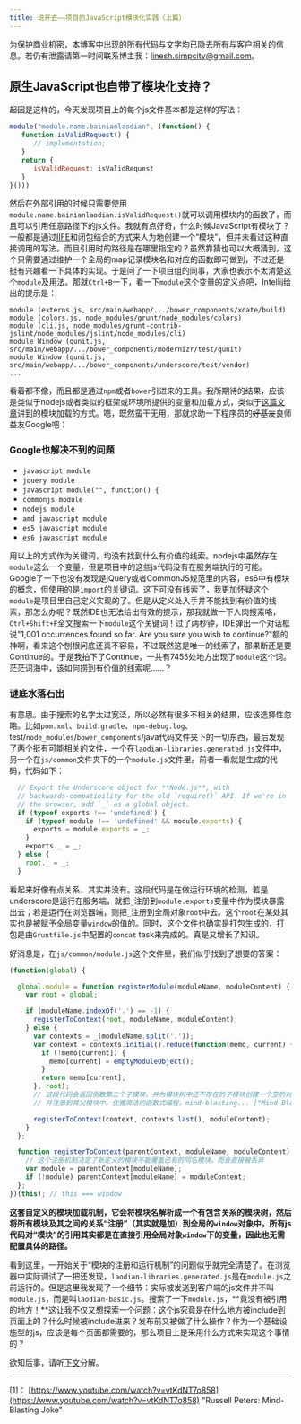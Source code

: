 ```yaml
---
title: 说开去——项目的JavaScript模块化实践（上篇）
---
```


为保护商业机密，本博客中出现的所有代码与文字均已隐去所有与客户相关的信息。若仍有泄露请第一时间联系博主我：linesh.simpcity@gmail.com。

## 原生JavaScript也自带了模块化支持？

起因是这样的，今天发现项目上的每个js文件基本都是这样的写法：

```javascript
module("module.name.bainianlaodian", (function() {
   function isValidRequest() {
      // implementation;
   }
   return {
      isValidRequest: isValidRequest
   }
}()))
```

然后在外部引用的时候只需要使用`module.name.bainianlaodian.isValidRequest()`就可以调用模块内的函数了，而且可以引用任意路径下的js文件。我就有点好奇，什么时候JavaScript有模块了？一般都是通过[IIFE](http://benalman.com/news/2010/11/immediately-invoked-function-expression/)和闭包结合的方式来人为地创建一个“模块”，但并未看过这种直接调用的写法。而且引用时的路径是在哪里指定的？虽然靠猜也可以大概猜到，这个只需要通过维护一个全局的map记录模块名和对应的函数即可做到，不过还是挺有兴趣看一下具体的实现。于是问了一下项目组的同事，大家也表示不太清楚这个`module`及用法。那就`Ctrl+B`一下，看一下`module`这个变量的定义点吧，Intellij给出的提示是：

```
module (externs.js, src/main/webapp/.../bower_components/xdate/build)
module (colors.js, node_modules/grunt/node_modules/colors)
module (cli.js, node_modules/grunt-contrib-jslint/node_modules/jslint/node_modules/cli)
module Window (qunit.js, src/main/webapp/.../bower_components/modernizr/test/qunit)
module Window (qunit.js, src/main/webapp/.../bower_components/underscore/test/vendor)
...
```

看着都不像，而且都是通过`npm`或者`bower`引进来的工具。我所期待的结果，应该是类似于nodejs或者类似的框架或环境所提供的变量和加载方式，类似于[这篇文章](http://www.liaoxuefeng.com/wiki/001434446689867b27157e896e74d51a89c25cc8b43bdb3000/001434502419592fd80bbb0613a42118ccab9435af408fd000)讲到的模块加载的方式。嗯，既然蛮干无用，那就求助一下程序员的~~好基友~~良师益友Google吧：

### Google也解决不到的问题

* `javascript module`
* `jquery module`
* `javascript module("", function() {`
* `commonjs module`
* `nodejs module`
* `amd javascript module`
* `es5 javascript module`
* `es6 javascript module`

用以上的方式作为关键词，均没有找到什么有价值的线索。nodejs中虽然存在`module`这么一个变量，但是项目中的这些js代码没有在服务端执行的可能。Google了一下也没有发现是jQuery或者CommonJS规范里的内容，es6中有模块的概念，但使用的是`import`的关键词。这下可没有线索了，我更加怀疑这个`module`是项目里自己定义实现的了。但是从定义处入手并不能找到有价值的线索，那怎么办呢？既然IDE也无法给出有效的提示，那我就做一下人肉搜索咯，`Ctrl+Shift+F`全文搜索一下`module`这个关键词！过了两秒钟，IDE弹出一个对话框说"1,001 occurrences found so far. Are you sure you wish to continue?"额的神啊，看来这个刨根问底还真不容易，不过既然这是唯一的线索了，那果断还是要Continue的。于是我拍下了Continue，一共有7455处地方出现了`module`这个词。茫茫词海中，该如何捞到有价值的线索呢……？

### 谜底水落石出

有意思。由于搜索的名字太过宽泛，所以必然有很多不相关的结果，应该选择性忽略。比如`pom.xml`、`build.gradle`、`npm-debug.log`、test/`node_modules`/`bower_components`/java代码文件夹下的一切东西，最后发现了两个挺有可能相关的文件，一个在`laodian-libraries.generated.js`文件中，另一个在`js/common`文件夹下的一个`module.js`文件里。前者一看就是生成的代码，代码如下：

```javascript
  // Export the Underscore object for **Node.js**, with
  // backwards-compatibility for the old `require()` API. If we're in
  // the browser, add `_` as a global object.
  if (typeof exports !== 'undefined') {
    if (typeof module !== 'undefined' && module.exports) {
      exports = module.exports = _;
    }
    exports._ = _;
  } else {
    root._ = _;
  }
```

看起来好像有点关系，其实并没有。这段代码是在做运行环境的检测，若是underscore是运行在服务端，就把`_`注册到`module.exports`变量中作为模块暴露出去；若是运行在浏览器端，则把`_`注册到全局对象`root`中去。这个`root`在某处其实也是被赋予全局变量`window`的值的。同时，这个文件也确实是打包生成的，打包是由`Gruntfile.js`中配置的`concat` task来完成的。真是又增长了知识。

好消息是，在`js/common/module.js`这个文件里，我们似乎找到了想要的答案：

```javascript
(function(global) {

  global.module = function registerModule(moduleName, moduleContent) {
    var root = global;

    if (moduleName.indexOf('.') == -1) {
      registerToContext(root, moduleName, moduleContent);
    } else {
      var contexts = _(moduleName.split('.'));
      var context = contexts.initial().reduce(function(memo, current) {
        if (!memo[current]) {
          memo[current] = emptyModuleObject();
        }
        return memo[current];
      }, root);
      // 这段代码会返回倒数第二个子模块，并为模块树中还不存在的子模块创建一个空的对象
      // 并注册到其父模块中。优雅简洁的函数式编程，mind-blasting... ["Mind Blasting"][1]

      registerToContext(context, contexts.last(), moduleContent);
    }
  };

  function registerToContext(parentContext, moduleName, moduleContent) {
    // 这个注册机制决定了新定义的模块不能覆盖已有的同名模块，而会直接被丢弃
    var module = parentContext[moduleName];   
    if (!module) parentContext[moduleName] = moduleContent;
  };
})(this); // this === window
```

**这套自定义的模块加载机制，它会将模块名解析成一个有包含关系的模块树，然后将所有模块及其之间的关系“注册”（其实就是加）到全局的`window`对象中。所有js代码对“模块”的引用其实都是在直接引用全局对象`window`下的变量，因此也无需配置具体的路径。**

看到这里，一开始关于“模块的注册和运行机制”的问题似乎就完全清楚了。在浏览器中实际调试了一把还发现，`laodian-libraries.generated.js`是在`module.js`之前运行的。但是这里我发现了一个细节：实际被发送到客户端的js文件并不叫`module.js`，而是叫`laodian-basic.js`。搜索了一下`module.js`，**竟没有被引用的地方！**这让我不仅又想探索一个问题：这个js究竟是在什么地方被include到页面上的？什么时候被include进来？发布前又被做了什么操作？作为一个基础设施型的js，应该是每个页面都需要的，那么项目上是采用什么方式来实现这个事情的？

欲知后事，请听[下文](#/posts/2016-03-21-javascript-package-compress-template-and-reuse)分解。

---

[1]： [https://www.youtube.com/watch?v=vtKdNT7o858](https://www.youtube.com/watch?v=vtKdNT7o858)        "Russell Peters: Mind-Blasting Joke"
